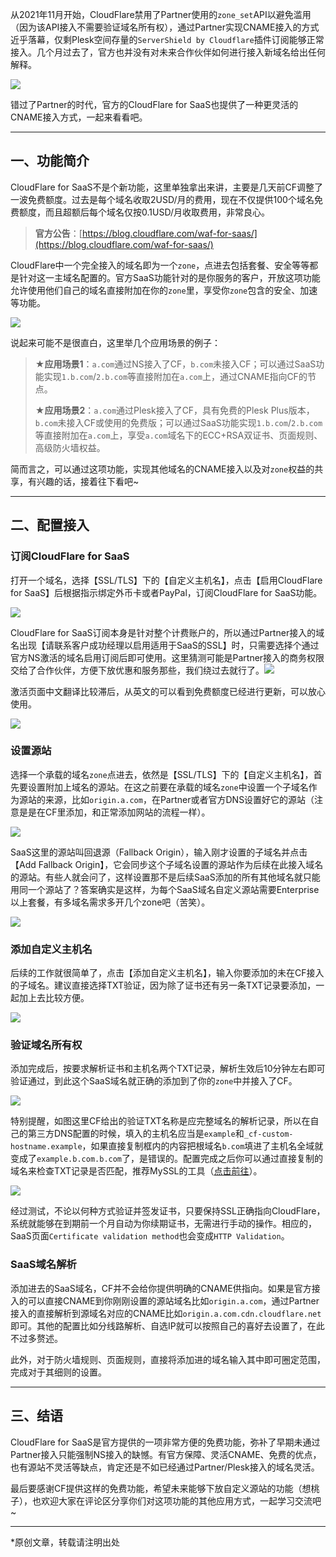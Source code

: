从2021年11月开始，CloudFlare禁用了Partner使用的`zone_set`API以避免滥用（因为该API接入不需要验证域名所有权），通过Partner实现CNAME接入的方式近乎落幕，仅剩Plesk空间存量的`ServerShield by Cloudflare`插件订阅能够正常接入。几个月过去了，官方也并没有对未来合作伙伴如何进行接入新域名给出任何解释。

![](https://cdn.luotianyi.vc/wp-content/uploads/2022-03-20_05-22-03.jpg)

错过了Partner的时代，官方的CloudFlare for SaaS也提供了一种更灵活的CNAME接入方式，一起来看看吧。

___

## 一、功能简介

CloudFlare for SaaS不是个新功能，这里单独拿出来讲，主要是几天前CF调整了一波免费额度。过去是每个域名收取2USD/月的费用，现在不仅提供100个域名免费额度，而且超额后每个域名仅按0.1USD/月收取费用，非常良心。

> **官方公告**：[https://blog.cloudflare.com/waf-for-saas/](https://blog.cloudflare.com/waf-for-saas/)

CloudFlare中一个完全接入的域名即为一个`zone`，点进去包括套餐、安全等等都是针对这一主域名配置的。官方SaaS功能针对的是你服务的客户，开放这项功能允许使用他们自己的域名直接附加在你的`zone`里，享受你`zone`包含的安全、加速等功能。

![](https://cdn.luotianyi.vc/wp-content/uploads/2022-03-20_04-11-39.jpg)

说起来可能不是很直白，这里举几个应用场景的例子：

> ★**应用场景1**：`a.com`通过NS接入了CF，`b.com`未接入CF；可以通过SaaS功能实现`1.b.com`/`2.b.com`等直接附加在`a.com`上，通过CNAME指向CF的节点。
> 
> ★**应用场景2**：`a.com`通过Plesk接入了CF，具有免费的Plesk Plus版本，`b.com`未接入CF或使用的免费版；可以通过SaaS功能实现`1.b.com`/`2.b.com`等直接附加在`a.com`上，享受`a.com`域名下的ECC+RSA双证书、页面规则、高级防火墙权益。

简而言之，可以通过这项功能，实现其他域名的CNAME接入以及对`zone`权益的共享，有兴趣的话，接着往下看吧~

___

## 二、配置接入

### 订阅CloudFlare for SaaS

打开一个域名，选择【SSL/TLS】下的【自定义主机名】，点击【启用CloudFlare for SaaS】后根据指示绑定外币卡或者PayPal，订阅CloudFlare for SaaS功能。

![](https://cdn.luotianyi.vc/wp-content/uploads/2022-03-20_04-16-44.jpg)

CloudFlare for SaaS订阅本身是针对整个计费账户的，所以通过Partner接入的域名出现【请联系客户成功经理以启用适用于SaaS的SSL】时，只需要选择个通过官方NS激活的域名启用订阅后即可使用。这里猜测可能是Partner接入的商务权限交给了合作伙伴，方便下放优惠和服务那些，我们绕过去就行了。![](https://cdn.luotianyi.vc/wp-content/uploads/2022-03-20_04-20-22.jpg)

激活页面中文翻译比较滞后，从英文的可以看到免费额度已经进行更新，可以放心使用。

![](https://cdn.luotianyi.vc/wp-content/uploads/2022-03-20_04-24-35.jpg)

### 设置源站

选择一个承载的域名`zone`点进去，依然是【SSL/TLS】下的【自定义主机名】，首先要设置附加上域名的源站。在这之前要在承载的域名`zone`中设置一个子域名作为源站的来源，比如`origin.a.com`，在Partner或者官方DNS设置好它的源站（注意是是在CF里添加，和正常添加网站的流程一样）。

![](https://cdn.luotianyi.vc/wp-content/uploads/2022-03-20_04-33-50.jpg)

SaaS这里的源站叫回退源（Fallback Origin），输入刚才设置的子域名并点击【Add Fallback Origin】，它会同步这个子域名设置的源站作为后续在此接入域名的源站。有些人就会问了，这样设置那不是后续SaaS添加的所有其他域名就只能用同一个源站了？答案确实是这样，为每个SaaS域名自定义源站需要Enterprise以上套餐，有多域名需求多开几个zone吧（苦笑）。

![](https://cdn.luotianyi.vc/wp-content/uploads/2022-03-20_04-36-57.jpg)

### 添加自定义主机名

后续的工作就很简单了，点击【添加自定义主机名】，输入你要添加的未在CF接入的子域名。建议直接选择TXT验证，因为除了证书还有另一条TXT记录要添加，一起加上去比较方便。

![](https://cdn.luotianyi.vc/wp-content/uploads/2022-03-20_04-42-43.jpg)

### 验证域名所有权

添加完成后，按要求解析证书和主机名两个TXT记录，解析生效后10分钟左右即可验证通过，到此这个SaaS域名就正确的添加到了你的`zone`中并接入了CF。

![](https://cdn.luotianyi.vc/wp-content/uploads/2022-03-20_04-46-28.jpg)

特别提醒，如图这里CF给出的验证TXT名称是应完整域名的解析记录，所以在自己的第三方DNS配置的时候，填入的主机名应当是`example`和`_cf-custom-hostname.example`，如果直接复制框内的内容把根域名`b.com`填进了主机名全域就变成了`example.b.com.b.com`了，是错误的。配置完成之后你可以通过直接复制的域名来检查TXT记录是否匹配，推荐MySSL的工具（[点击前往](https://myssl.com/dns_check.html#ssl_verify)）。

![](https://cdn.luotianyi.vc/wp-content/uploads/2022-11-03_08-24-53-e1667463970256.png)

经过测试，不论以何种方式验证并签发证书，只要保持SSL正确指向CloudFlare，系统就能够在到期前一个月自动为你续期证书，无需进行手动的操作。相应的，SaaS页面`Certificate validation method`也会变成`HTTP Validation`。

### SaaS域名解析

添加进去的SaaS域名，CF并不会给你提供明确的CNAME供指向。如果是官方接入的可以直接CNAME到你刚刚设置的源站域名比如`origin.a.com`，通过Partner接入的直接解析到源域名对应的CNAME比如`origin.a.com.cdn.cloudflare.net`即可。其他的配置比如分线路解析、自选IP就可以按照自己的喜好去设置了，在此不过多赘述。

此外，对于防火墙规则、页面规则，直接将添加进的域名输入其中即可圈定范围，完成对于其细则的设置。

___

## 三、结语

CloudFlare for SaaS是官方提供的一项非常方便的免费功能，弥补了早期未通过Partner接入只能强制NS接入的缺憾。有官方保障、灵活CNAME、免费的优点，也有源站不灵活等缺点，肯定还是不如已经通过Partner/Plesk接入的域名灵活。

最后要感谢CF提供这样的免费功能，希望未来能够下放自定义源站的功能（想桃子），也欢迎大家在评论区分享你们对这项功能的其他应用方式，一起学习交流吧~

___

\*原创文章，转载请注明出处